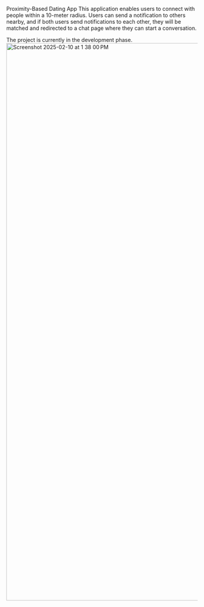 Proximity-Based Dating App
This application enables users to connect with people within a 10-meter radius. Users can send a notification to others nearby, and if both users send notifications to each other, they will be matched and redirected to a chat page where they can start a conversation.

The project is currently in the development phase.
<img width="1468" alt="Screenshot 2025-02-10 at 1 38 00 PM" src="https://github.com/user-attachments/assets/0b17c49f-f457-49b4-9529-bdb6db19f078" />
